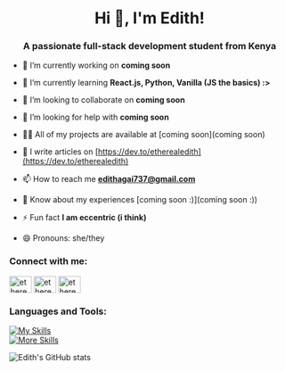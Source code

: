 <h1 align="center">Hi 👋, I'm Edith!</h1>
<h3 align="center">A passionate full-stack development student from Kenya</h3>

- 🔭 I’m currently working on **coming soon**

- 🌱 I’m currently learning **React.js, Python, Vanilla (JS the basics) :>**

- 👯 I’m looking to collaborate on **coming soon**

- 🤝 I’m looking for help with **coming soon**

- 👨‍💻 All of my projects are available at [coming soon](coming soon)

- 📝 I write articles on [https://dev.to/etherealedith](https://dev.to/etherealedith)

- 📫 How to reach me **edithagai737@gmail.com**

- 📄 Know about my experiences [coming soon :)](coming soon :))

- ⚡ Fun fact **I am eccentric (i think)**

- 😄 Pronouns: she/they

<h3 align="left">Connect with me:</h3>
<p align="left">
<a href="https://codepen.io/ethereal-edith" target="blank"><img align="center" src="https://raw.githubusercontent.com/rahuldkjain/github-profile-readme-generator/master/src/images/icons/Social/codepen.svg" alt="ethereal-edith" height="30" width="40" /></a>
<a href="https://dev.to/ethereal-edith" target="blank"><img align="center" src="https://raw.githubusercontent.com/rahuldkjain/github-profile-readme-generator/master/src/images/icons/Social/devto.svg" alt="ethereal-edith" height="30" width="40" /></a>
<a href="https://www.leetcode.com/ethereal-edith" target="blank"><img align="center" src="https://raw.githubusercontent.com/rahuldkjain/github-profile-readme-generator/master/src/images/icons/Social/leet-code.svg" alt="ethereal-edith" height="30" width="40" /></a>
</p>

<h3 align="left">Languages and Tools:</h3>

[![My Skills](https://skillicons.dev/icons?i=js,html,css,react)](https://skillicons.dev)  
[![More Skills](https://skillicons.dev/icons?i=devto,discord,github,linux,linkedin,py,ubuntu,vscode)](https://skillicons.dev)

![Edith's GitHub stats](https://github-readme-stats.vercel.app/api?username=ethereal-edith&show_icons=true&theme=neon)




<!---
ethereal-edith/ethereal-edith is a ✨ special ✨ repository because its `README.md` (this file) appears on your GitHub profile.
You can click the Preview link to take a look at your changes.
--->
